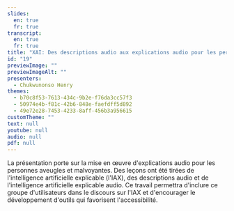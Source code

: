 ```yaml
---
slides:
  en: true
  fr: true
transcript:
  en: true
  fr: true
title: "XAI: Des descriptions audio aux explications audio pour les personnes aveugles et malvoyantes"
id: "19"
previewImage: ""
previewImageAlt: ""
presenters:
  - Chukwunonso Henry
themes:
  - b70c8f53-7613-434c-9b2e-f76da3cc57f3
  - 50974e4b-f81c-42b6-848e-faefdff5d892
  - 49e72e28-7453-4233-8aff-456b3a956615
customTheme: ""
text: null
youtube: null
audio: null
pdf: null
---
```

La présentation porte sur la mise en œuvre d'explications audio pour les personnes aveugles et malvoyantes. Des leçons ont été tirées de l'intelligence artificielle explicable (l'IAX), des descriptions audio et de l'intelligence artificielle explicable audio. Ce travail permettra d'inclure ce groupe d'utilisateurs dans le discours sur l'IAX et d'encourager le développement d'outils qui favorisent l'accessibilité.
